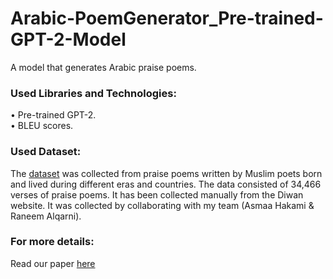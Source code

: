 # Arabic-PoemGenerator_Pre-trained-GPT-2-Model
A model that generates Arabic praise poems.

### Used Libraries and Technologies:
•	Pre-trained GPT-2.\
•	BLEU scores.

### Used Dataset:
The [dataset](https://bit.ly/PraisePoems) was collected from praise poems written by Muslim poets born and lived during different eras and countries. The data consisted of 34,466 verses of praise poems. It has been collected manually from the Diwan website. It was collected by collaborating with my team (Asmaa Hakami & Raneem Alqarni). 

### For more details:
Read our paper [here](https://bit.ly/paper-nlp)
